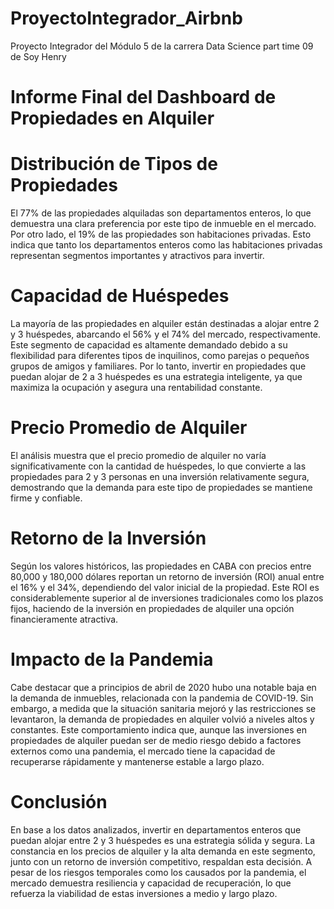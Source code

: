 # ProyectoIntegrador_Airbnb
Proyecto Integrador del Módulo 5 de la carrera Data Science part time 09 de Soy Henry

# Informe Final del Dashboard de Propiedades en Alquiler

# Distribución de Tipos de Propiedades

El 77% de las propiedades alquiladas son departamentos enteros, lo que demuestra una clara preferencia por este tipo de inmueble en el mercado. Por otro lado, el 19% de las propiedades son habitaciones privadas. Esto indica que tanto los departamentos enteros como las habitaciones privadas representan segmentos importantes y atractivos para invertir.

# Capacidad de Huéspedes

La mayoría de las propiedades en alquiler están destinadas a alojar entre 2 y 3 huéspedes, abarcando el 56% y el 74% del mercado, respectivamente. Este segmento de capacidad es altamente demandado debido a su flexibilidad para diferentes tipos de inquilinos, como parejas o pequeños grupos de amigos y familiares. Por lo tanto, invertir en propiedades que puedan alojar de 2 a 3 huéspedes es una estrategia inteligente, ya que maximiza la ocupación y asegura una rentabilidad constante.

# Precio Promedio de Alquiler

El análisis muestra que el precio promedio de alquiler no varía significativamente con la cantidad de huéspedes, lo que convierte a las propiedades para 2 y 3 personas en una inversión relativamente segura, demostrando que la demanda para este tipo de propiedades se mantiene firme y confiable.

# Retorno de la Inversión

Según los valores históricos, las propiedades en CABA con precios entre 80,000 y 180,000 dólares reportan un retorno de inversión (ROI) anual entre el 16% y el 34%, dependiendo del valor inicial de la propiedad. Este ROI es considerablemente superior al de inversiones tradicionales como los plazos fijos, haciendo de la inversión en propiedades de alquiler una opción financieramente atractiva.

# Impacto de la Pandemia

Cabe destacar que a principios de abril de 2020 hubo una notable baja en la demanda de inmuebles, relacionada con la pandemia de COVID-19. Sin embargo, a medida que la situación sanitaria mejoró y las restricciones se levantaron, la demanda de propiedades en alquiler volvió a niveles altos y constantes. Este comportamiento indica que, aunque las inversiones en propiedades de alquiler puedan ser de medio riesgo debido a factores externos como una pandemia, el mercado tiene la capacidad de recuperarse rápidamente y mantenerse estable a largo plazo.

# Conclusión

En base a los datos analizados, invertir en departamentos enteros que puedan alojar entre 2 y 3 huéspedes es una estrategia sólida y segura. La constancia en los precios de alquiler y la alta demanda en este segmento, junto con un retorno de inversión competitivo, respaldan esta decisión. A pesar de los riesgos temporales como los causados por la pandemia, el mercado demuestra resiliencia y capacidad de recuperación, lo que refuerza la viabilidad de estas inversiones a medio y largo plazo.

